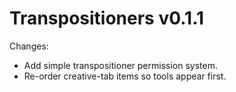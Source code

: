 # Transpositioners v0.1.1

Changes:
 * Add simple transpositioner permission system.
 * Re-order creative-tab items so tools appear first.
